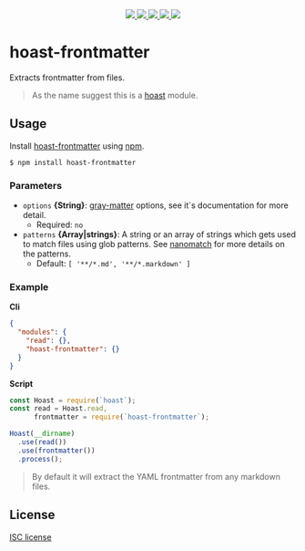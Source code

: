 <div align="center">
  <a title="Version master branch" href="https://github.com/hoast/hoast-frontmatter#readme" target="_blank" rel="noopener">
    <img src="https://img.shields.io/github/package-json/v/hoast/hoast-frontmatter.svg?label=master&style=flat-square"/>
  </a>
  <a title="Version npm package" href="https://npmjs.com/package/hoast-frontmatter" target="_blank" rel="noopener">
    <img src="https://img.shields.io/npm/v/hoast-frontmatter.svg?label=npm&style=flat-square"/>
  </a>
  <a title="License agreement" href="https://github.com/hoast/hoast-frontmatter/blob/master/LICENSE" target="_blank" rel="noopener">
    <img src="https://img.shields.io/github/license/hoast/hoast-frontmatter.svg?style=flat-square"/>
  </a>
  <a title="Travis-ci build statis" href="https://travis-ci.org/hoast/hoast-frontmatter" target="_blank" rel="noopener">
    <img src="https://img.shields.io/travis-ci/hoast/hoast-frontmatter.svg?branch=master&style=flat-square"/>
  </a>
  <a title="Open issues on GitHub" href="https://github.com/hoast/hoast-frontmatter/issues" target="_blank" rel="noopener">
    <img src="https://img.shields.io/github/issues/hoast/hoast-frontmatter.svg?style=flat-square"/>
  </a>
</div>

# hoast-frontmatter

Extracts frontmatter from files.

> As the name suggest this is a [hoast](https://github.com/hoast/hoast#readme) module.

## Usage

Install [hoast-frontmatter](https://npmjs.com/package/hoast-frontmatter) using [npm](https://npmjs.com).

```
$ npm install hoast-frontmatter
```

### Parameters

* `options` **{String}**: [gray-matter](https://github.com/jonschlinkert/gray-matter#gray-matter) options, see it`s documentation for more detail.
	* Required: `no`
* `patterns` **{Array|strings}**: A string or an array of strings which gets used to match files using glob patterns. See [nanomatch](https://github.com/micromatch/nanomatch#readme) for more details on the patterns.
	* Default: `[ '**/*.md', '**/*.markdown' ]`

### Example

**Cli**

```json
{
  "modules": {
    "read": {},
    "hoast-frontmatter": {}
  }
}
```

**Script**

```javascript
const Hoast = require(`hoast`);
const read = Hoast.read,
      frontmatter = require(`hoast-frontmatter`);

Hoast(__dirname)
  .use(read())
  .use(frontmatter())
  .process();
```

> By default it will extract the YAML frontmatter from any markdown files.

## License

[ISC license](https://github.com/hoast/hoast-filter/blob/master/LICENSE)